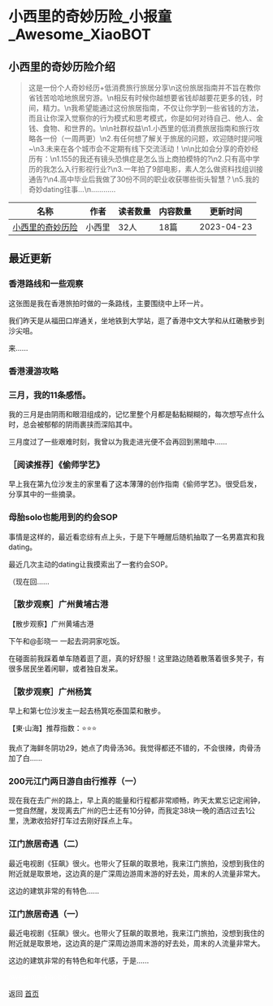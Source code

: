 # 小西里的奇妙历险_小报童_Awesome_XiaoBOT

## 小西里的奇妙历险介绍
> 这是一份个人奇妙经历+低消费旅行旅居分享\n这份旅居指南并不旨在教你省钱苦哈哈地旅居穷游。\n相反有时候你越想要省钱却越要花更多的钱，时间，精力。\n我希望能通过这份旅居指南，不仅让你学到一些省钱的方法，而且让你深入觉察你的行为模式和思考模式，你是如何对待自己、他人、金钱、食物、和世界的。\n\n​社群权益\n1.小西里的低消费旅居指南​和旅行攻略各一份（一周两更）\n​2.有任何想了解关于旅居的问题，欢迎随时提问哦~\n3.未来在各个城市会不定期有线下交流活动！\n\n比如会分享的奇妙经历有：\n1.155的我还有镜头恐惧症是怎么当上商拍模特的?\n2.只有高中学历的我怎么入行影视行业?\n3.一年拍了9部电影，素人怎么做资料找组训接通告?\n4.高中毕业后我做了30份不同的职业收获哪些街头智慧？\n5.我的奇妙dating往事...\n………...  
  


|名称|作者|读者数量|内容数量|更新时间|
|---|---|---|---|---|
|[小西里的奇妙历险](https://xiaobot.net/p/Talk?refer=9c3f1c95-a052-465a-9902-f6d75080262a)|小西里|32人|18篇|2023-04-23|

## 最近更新
### 香港路线和一些观察

这张图是我在香港旅拍时做的一条路线，主要围绕中上环一片。

我们昨天是从福田口岸通关，坐地铁到大学站，逛了香港中文大学和从红磡散步到沙尖咀。

来......

### 香港漫游攻略

### 三月，我的11条感悟。

我的三月是由阴雨和眼泪组成的，记忆里整个月都是黏黏糊糊的，每次想写点什么时，总会被郁郁的阴雨裹挟而深陷其中。

三月度过了一些艰难时刻，我曾以为我走进光便不会再回到黑暗中......

### ［阅读推荐］《偷师学艺》

早上我在第九位沙发主的家里看了这本薄薄的创作指南《偷师学艺》。很受启发，分享其中的一些摘录。

### 母胎solo也能用到的约会SOP

事情是这样的，最近看恋综有点上头，​于是下午睡醒后随机抽取了一名男嘉宾和我dating。

最近几次主动的dating让我摸索出了一套约会SOP。

​（现在回......

### ［散步观察］广州黄埔古港

【散步观察】广州黄埔古港

下午和@彭晓一 一起去洞洞家吃饭。

在碰面前我踩着单车随着逛了逛，真的好舒服！这里路边随着散落着很多凳子，有很多居民坐着闲聊，或者独自发呆。

### ［散步观察］广州杨箕

早上和第七位沙发主一起去杨箕吃泰国菜和散步。

【東·山海】推荐指数：⭐⭐⭐

我点了海鲜冬阴功29，她点了肉骨汤36。我觉得都还不错的，不会很辣，肉骨汤加了白......

### 200元江门两日游自由行推荐（一）

现在我在去广州的路上，早上真的能量和行程都非常顺畅，昨天太累忘记定闹钟，一觉自然醒，发现离去广州的巴士还有10分钟，而我定38块一晚的酒店过去1公里，洗漱收拾好打车过去刚好踩点上车。

### 江门旅居奇遇（二）

最近电视剧《狂飙》很火。也带火了狂飙的取景地，我来江门旅拍，没想到我住的附近就是取景地，这边真的是广深周边游周末游的好去处，周末的人流量非常大。

这边的建筑非常的有特色......

### 江门旅居奇遇（一）

最近电视剧《狂飙》很火。也带火了狂飙的取景地，我来江门旅拍，没想到我住的附近就是取景地，这边真的是广深周边游周末游的好去处，周末的人流量非常大。

这边的建筑非常的有特色和年代感，于是......


<a href="https://github.com/Reno9527/awesome-xiaobot" style="color: white; text-decoration: none;">awesome-xiaobot</a>

返回 [首页](../README.md)
